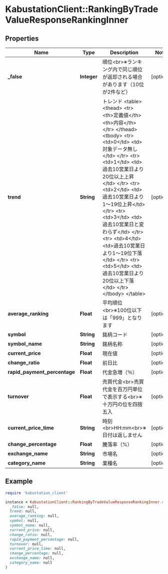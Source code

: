 # KabustationClient::RankingByTradeValueResponseRankingInner

## Properties

| Name | Type | Description | Notes |
| ---- | ---- | ----------- | ----- |
| **_false** | **Integer** | 順位&lt;br&gt;※ランキング内で同じ順位が返却される場合があります（10位が2件など） | [optional] |
| **trend** | **String** | トレンド &lt;table&gt;     &lt;thead&gt;         &lt;tr&gt;             &lt;th&gt;定義値&lt;/th&gt;             &lt;th&gt;内容&lt;/th&gt;         &lt;/tr&gt;     &lt;/thead&gt;     &lt;tbody&gt;         &lt;tr&gt;             &lt;td&gt;0&lt;/td&gt;             &lt;td&gt;対象データ無し&lt;/td&gt;         &lt;/tr&gt;         &lt;tr&gt;             &lt;td&gt;1&lt;/td&gt;             &lt;td&gt;過去10営業日より20位以上上昇&lt;/td&gt;         &lt;/tr&gt;         &lt;tr&gt;             &lt;td&gt;2&lt;/td&gt;             &lt;td&gt;過去10営業日より1～19位上昇&lt;/td&gt;         &lt;/tr&gt;         &lt;tr&gt;             &lt;td&gt;3&lt;/td&gt;             &lt;td&gt;過去10営業日と変わらず&lt;/td&gt;         &lt;/tr&gt;         &lt;tr&gt;             &lt;td&gt;4&lt;/td&gt;             &lt;td&gt;過去10営業日より1～19位下落&lt;/td&gt;         &lt;/tr&gt;         &lt;tr&gt;             &lt;td&gt;5&lt;/td&gt;             &lt;td&gt;過去10営業日より20位以上下落&lt;/td&gt;         &lt;/tr&gt;     &lt;/tbody&gt; &lt;/table&gt; | [optional] |
| **average_ranking** | **Float** | 平均順位&lt;br&gt;※100位以下は「999」となります | [optional] |
| **symbol** | **String** | 銘柄コード | [optional] |
| **symbol_name** | **String** | 銘柄名称 | [optional] |
| **current_price** | **Float** | 現在値 | [optional] |
| **change_ratio** | **Float** | 前日比 | [optional] |
| **rapid_payment_percentage** | **Float** | 代金急増（％） | [optional] |
| **turnover** | **Float** | 売買代金&lt;br&gt;売買代金を百万円単位で表示する&lt;br&gt;※十万円の位を四捨五入 | [optional] |
| **current_price_time** | **String** | 時刻&lt;br&gt;HH:mm&lt;br&gt;※日付は返しません | [optional] |
| **change_percentage** | **Float** | 騰落率（%） | [optional] |
| **exchange_name** | **String** | 市場名 | [optional] |
| **category_name** | **String** | 業種名 | [optional] |

## Example

```ruby
require 'kabustation_client'

instance = KabustationClient::RankingByTradeValueResponseRankingInner.new(
  _false: null,
  trend: null,
  average_ranking: null,
  symbol: null,
  symbol_name: null,
  current_price: null,
  change_ratio: null,
  rapid_payment_percentage: null,
  turnover: null,
  current_price_time: null,
  change_percentage: null,
  exchange_name: null,
  category_name: null
)
```

